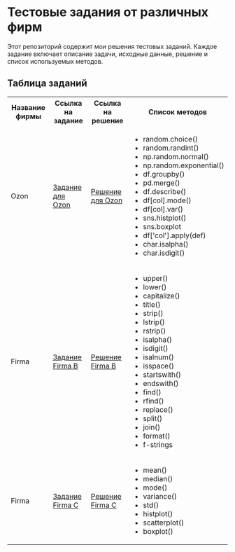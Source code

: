 # Тестовые задания от различных фирм

Этот репозиторий содержит мои решения тестовых заданий. Каждое задание включает описание задачи, исходные данные, решение и список используемых методов.

## Таблица заданий

<table>
  <tr>
    <th>Название фирмы</th>
    <th>Ссылка на задание</th>
    <th>Ссылка на решение</th>
    <th>Список методов</th>
  </tr>
  <tr>
    <td>Ozon</td>
    <td><a href="https://github.com/trutneva-k/test_tasks/blob/main/%D0%A2%D0%B5%D1%81%D1%82%D0%BE%D0%B2%D0%BE%D0%B5%20%D0%B7%D0%B0%D0%B4%D0%B0%D0%BD%D0%B8%D0%B5_%D0%9E%D0%97%D0%9E%D0%9D.pdf">Задание для Ozon</a></td>
    <td><a href="https://github.com/trutneva-k/test_tasks/blob/main/test%20task%20ozon.ipynb">Решение для Ozon</a></td>
    <td>
      <ul>
        <li>random.choice()</li>
        <li>random.randint()</li>
        <li>np.random.normal()</li>
        <li>np.random.exponential()</li>
        <li>df.groupby()</li>
        <li>pd.merge()</li>
        <li>df.describe()</li>
        <li>df[col].mode()</li>
        <li>df[col].var()</li>
        <li>sns.histplot()</li>
        <li>sns.boxplot</li>
        <li>df['col'].apply(def)</li>
        <li>char.isalpha()</li>
        <li>char.isdigit()</li>
      </ul>
    </td>
  </tr>
  <tr>
    <td>Firma</td>
    <td><a href="https://example.com/taskB">Задание Firma B</a></td>
    <td><a href="solutions/firma_b_solution.py">Решение Firma B</a></td>
    <td>
      <ul>
        <li>upper()</li>
        <li>lower()</li>
        <li>capitalize()</li>
        <li>title()</li>
        <li>strip()</li>
        <li>lstrip()</li>
        <li>rstrip()</li>
        <li>isalpha()</li>
        <li>isdigit()</li>
        <li>isalnum()</li>
        <li>isspace()</li>
        <li>startswith()</li>
        <li>endswith()</li>
        <li>find()</li>
        <li>rfind()</li>
        <li>replace()</li>
        <li>split()</li>
        <li>join()</li>
        <li>format()</li>
        <li>f-strings</li>
      </ul>
    </td>
  </tr>
  <tr>
    <td>Firma</td>
    <td><a href="https://example.com/taskC">Задание Firma C</a></td>
    <td><a href="solutions/firma_c_solution.py">Решение Firma C</a></td>
    <td>
      <ul>
        <li>mean()</li>
        <li>median()</li>
        <li>mode()</li>
        <li>variance()</li>
        <li>std()</li>
        <li>histplot()</li>
        <li>scatterplot()</li>
        <li>boxplot()</li>
      </ul>
    </td>
  </tr>
</table>
